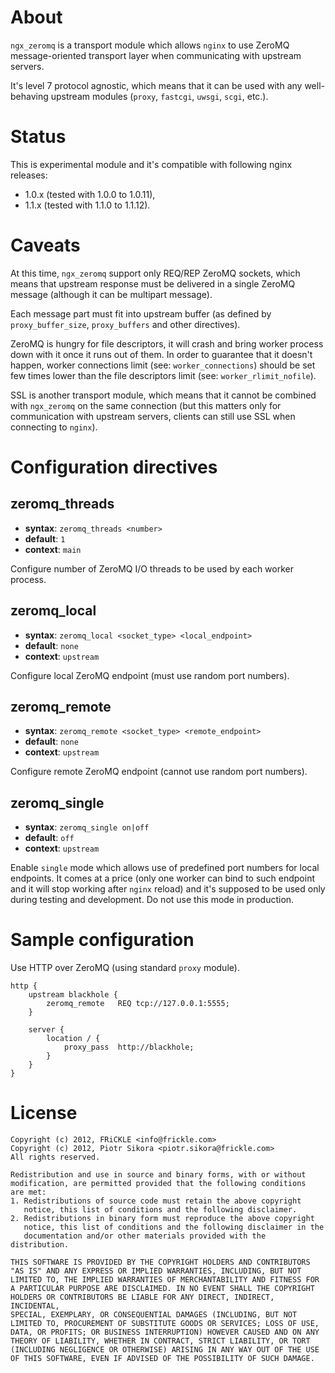 About
=====
`ngx_zeromq` is a transport module which allows `nginx` to use ZeroMQ
message-oriented transport layer when communicating with upstream servers.

It's level 7 protocol agnostic, which means that it can be used with any
well-behaving upstream modules (`proxy`, `fastcgi`, `uwsgi`, `scgi`, etc.).


Status
======
This is experimental module and it's compatible with following nginx releases:

- 1.0.x (tested with 1.0.0 to 1.0.11),
- 1.1.x (tested with 1.1.0 to 1.1.12).


Caveats
=======
At this time, `ngx_zeromq` support only REQ/REP ZeroMQ sockets, which means
that upstream response must be delivered in a single ZeroMQ message (although
it can be multipart message).


Each message part must fit into upstream buffer (as defined by
`proxy_buffer_size`, `proxy_buffers` and other directives).


ZeroMQ is hungry for file descriptors, it will crash and bring worker process
down with it once it runs out of them. In order to guarantee that it doesn't
happen, worker connections limit (see: `worker_connections`) should be set
few times lower than the file descriptors limit (see: `worker_rlimit_nofile`).


SSL is another transport module, which means that it cannot be combined with
`ngx_zeromq` on the same connection (but this matters only for communication
with upstream servers, clients can still use SSL when connecting to `nginx`).


Configuration directives
========================
zeromq_threads
--------------
* **syntax**: `zeromq_threads <number>`
* **default**: `1`
* **context**: `main`

Configure number of ZeroMQ I/O threads to be used by each worker process.


zeromq_local
------------
* **syntax**: `zeromq_local <socket_type> <local_endpoint>`
* **default**: `none`
* **context**: `upstream`

Configure local ZeroMQ endpoint (must use random port numbers).


zeromq_remote
-------------
* **syntax**: `zeromq_remote <socket_type> <remote_endpoint>`
* **default**: `none`
* **context**: `upstream`

Configure remote ZeroMQ endpoint (cannot use random port numbers).


zeromq_single
-------------
* **syntax**: `zeromq_single on|off`
* **default**: `off`
* **context**: `upstream`

Enable `single` mode which allows use of predefined port numbers for local
endpoints. It comes at a price (only one worker can bind to such endpoint
and it will stop working after `nginx` reload) and it's supposed to be used
only during testing and development. Do not use this mode in production.


Sample configuration
=====================
Use HTTP over ZeroMQ (using standard `proxy` module).

    http {
        upstream blackhole {
            zeromq_remote   REQ tcp://127.0.0.1:5555;
        }

        server {
            location / {
                proxy_pass  http://blackhole;
            }
        }
    }


License
=======

    Copyright (c) 2012, FRiCKLE <info@frickle.com>
    Copyright (c) 2012, Piotr Sikora <piotr.sikora@frickle.com>
    All rights reserved.

    Redistribution and use in source and binary forms, with or without
    modification, are permitted provided that the following conditions
    are met:
    1. Redistributions of source code must retain the above copyright
       notice, this list of conditions and the following disclaimer.
    2. Redistributions in binary form must reproduce the above copyright
       notice, this list of conditions and the following disclaimer in the
       documentation and/or other materials provided with the distribution.

    THIS SOFTWARE IS PROVIDED BY THE COPYRIGHT HOLDERS AND CONTRIBUTORS
    "AS IS" AND ANY EXPRESS OR IMPLIED WARRANTIES, INCLUDING, BUT NOT
    LIMITED TO, THE IMPLIED WARRANTIES OF MERCHANTABILITY AND FITNESS FOR
    A PARTICULAR PURPOSE ARE DISCLAIMED. IN NO EVENT SHALL THE COPYRIGHT
    HOLDERS OR CONTRIBUTORS BE LIABLE FOR ANY DIRECT, INDIRECT, INCIDENTAL,
    SPECIAL, EXEMPLARY, OR CONSEQUENTIAL DAMAGES (INCLUDING, BUT NOT
    LIMITED TO, PROCUREMENT OF SUBSTITUTE GOODS OR SERVICES; LOSS OF USE,
    DATA, OR PROFITS; OR BUSINESS INTERRUPTION) HOWEVER CAUSED AND ON ANY
    THEORY OF LIABILITY, WHETHER IN CONTRACT, STRICT LIABILITY, OR TORT
    (INCLUDING NEGLIGENCE OR OTHERWISE) ARISING IN ANY WAY OUT OF THE USE
    OF THIS SOFTWARE, EVEN IF ADVISED OF THE POSSIBILITY OF SUCH DAMAGE.
